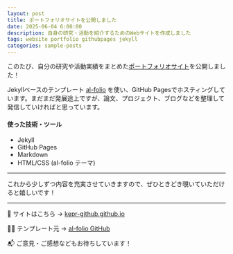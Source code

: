 ```yaml
---
layout: post
title: ポートフォリオサイトを公開しました
date: 2025-06-04 6:00:00
description: 自身の研究・活動を紹介するためのWebサイトを作成しました
tags: website portfolio githubpages jekyll
categories: sample-posts
---
```


このたび、自分の研究や活動実績をまとめた[ポートフォリオサイト](https://kepr-github.github.io)を公開しました！

Jekyllベースのテンプレート [al-folio](https://github.com/alshedivat/al-folio) を使い、GitHub Pagesでホスティングしています。まだまだ発展途上ですが、論文、プロジェクト、ブログなどを整理して発信していければと思っています。

#### 使った技術・ツール

- Jekyll
- GitHub Pages
- Markdown
- HTML/CSS (al-folio テーマ)

---

これから少しずつ内容を充実させていきますので、ぜひときどき覗いていただけると嬉しいです！

---

🎯 サイトはこちら → [kepr-github.github.io](https://yourusername.github.io)

👨‍💻 テンプレート元 → [al-folio GitHub](https://github.com/alshedivat/al-folio)

📬 ご意見・ご感想などもお待ちしています！
